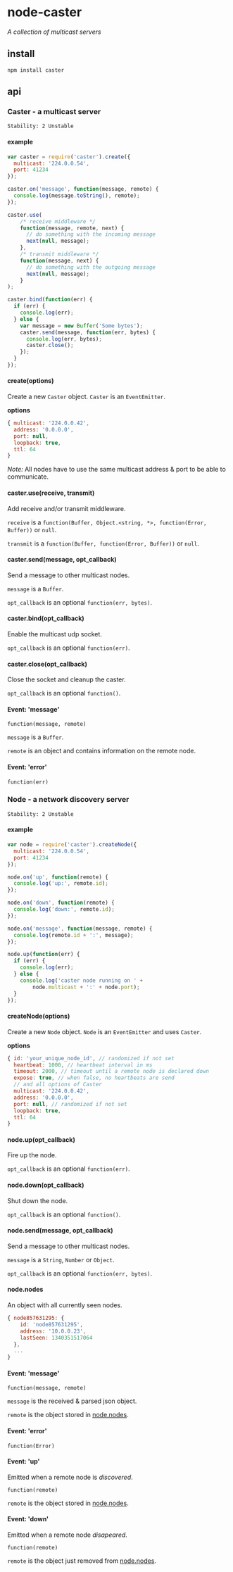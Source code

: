 # node-caster
_A collection of multicast servers_

## install

    npm install caster

## api

### Caster - a multicast server

    Stability: 2 Unstable

#### example

```javascript
var caster = require('caster').create({
  multicast: '224.0.0.54',
  port: 41234
});

caster.on('message', function(message, remote) {
  console.log(message.toString(), remote);
});

caster.use(
    /* receive middleware */
    function(message, remote, next) {
      // do something with the incoming message
      next(null, message);
    },
    /* transmit middleware */
    function(message, next) {
      // do something with the outgoing message
      next(null, message);
    }
);

caster.bind(function(err) {
  if (err) {
    console.log(err);
  } else {
    var message = new Buffer('Some bytes');
    caster.send(message, function(err, bytes) {
      console.log(err, bytes);
      caster.close();
    });
  }
});
```

#### create(options)
Create a new `Caster` object. `Caster` is an `EventEmitter`.

**options**

```javascript
{ multicast: '224.0.0.42',
  address: '0.0.0.0',
  port: null,
  loopback: true,
  ttl: 64
}
```

_Note:_ All nodes have to use the same multicast address & port to be able to communicate.

#### caster.use(receive, transmit)
Add receive and/or transmit middleware.

`receive` is a `function(Buffer, Object.<string, *>, function(Error, Buffer))` or `null`.

`transmit` is a `function(Buffer, function(Error, Buffer))` or `null`.

#### caster.send(message, opt_callback)
Send a message to other multicast nodes.

`message` is a `Buffer`.

`opt_callback` is an optional `function(err, bytes)`.

#### caster.bind(opt_callback)
Enable the multicast udp socket.

`opt_callback` is an optional `function(err)`.

#### caster.close(opt_callback)
Close the socket and cleanup the caster.

`opt_callback` is an optional `function()`.

#### Event: 'message'
`function(message, remote)`

`message` is a `Buffer`.

`remote` is an object and contains information on the remote node.

#### Event: 'error'
`function(err)`

### Node - a network discovery server

    Stability: 2 Unstable

#### example

```javascript
var node = require('caster').createNode({
  multicast: '224.0.0.54',
  port: 41234
});

node.on('up', function(remote) {
  console.log('up:', remote.id);
});

node.on('down', function(remote) {
  console.log('down:', remote.id);
});

node.on('message', function(message, remote) {
  console.log(remote.id + ':', message);
});

node.up(function(err) {
  if (err) {
    console.log(err);
  } else {
    console.log('caster node running on ' +
        node.multicast + ':' + node.port);
  }
});
```

#### createNode(options)
Create a new `Node` object. `Node` is an `EventEmitter` and uses `Caster`.

**options**

```javascript
{ id: 'your_unique_node_id', // randomized if not set
  heartbeat: 1000, // heartbeat interval in ms
  timeout: 2000, // timeout until a remote node is declared down
  expose: true, // when false, no heartbeats are send
  // and all options of Caster
  multicast: '224.0.0.42',
  address: '0.0.0.0',
  port: null, // randomized if not set
  loopback: true,
  ttl: 64
}
```

#### node.up(opt_callback)
Fire up the node.

`opt_callback` is an optional `function(err)`.

#### node.down(opt_callback)
Shut down the node.

`opt_callback` is an optional `function()`.

#### node.send(message, opt_callback)
Send a message to other multicast nodes.

`message` is a `String`, `Number` or `Object`.

`opt_callback` is an optional `function(err, bytes)`.

#### node.nodes
An object with all currently seen nodes.

```javascript
{ node857631295: {
    id: 'node857631295',
    address: '10.0.0.23',
    lastSeen: 1340351517064
  },
  ...
}
```

#### Event: 'message'
`function(message, remote)`

`message` is the received & parsed json object.

`remote` is the object stored in [node.nodes](#nodenodes).

#### Event: 'error'
`function(Error)`

#### Event: 'up'
Emitted when a remote node is _discovered_.

`function(remote)`

`remote` is the object stored in [node.nodes](#nodenodes).

#### Event: 'down'
Emitted when a remote node _disapeared_.

`function(remote)`

`remote` is the object just removed from [node.nodes](#nodenodes).
